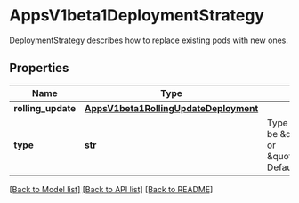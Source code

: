 # AppsV1beta1DeploymentStrategy

DeploymentStrategy describes how to replace existing pods with new ones.
## Properties
Name | Type | Description | Notes
------------ | ------------- | ------------- | -------------
**rolling_update** | [**AppsV1beta1RollingUpdateDeployment**](AppsV1beta1RollingUpdateDeployment.md) |  | [optional] 
**type** | **str** | Type of deployment. Can be \&quot;Recreate\&quot; or \&quot;RollingUpdate\&quot;. Default is RollingUpdate. | [optional] 

[[Back to Model list]](../README.md#documentation-for-models) [[Back to API list]](../README.md#documentation-for-api-endpoints) [[Back to README]](../README.md)


